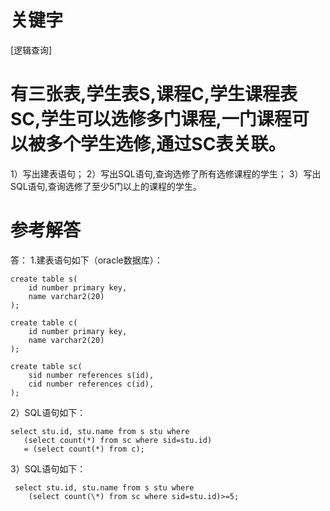 # 关键字

[逻辑查询]

# 有三张表,学生表S,课程C,学生课程表SC,学生可以选修多门课程,一门课程可以被多个学生选修,通过SC表关联。
1）写出建表语句； 
2）写出SQL语句,查询选修了所有选修课程的学生； 
3）写出SQL语句,查询选修了至少5门以上的课程的学生。 

# 参考解答

答：
1.建表语句如下（oracle数据库）：
``` 
create table s(
    id number primary key, 
    name varchar2(20)
); 
```
```
create table c(
    id number primary key, 
    name varchar2(20)
); 
```
```
create table sc(
    sid number references s(id), 
    cid number references c(id), 
);
```
 2）SQL语句如下： 
 ```
select stu.id, stu.name from s stu where 
    (select count(*) from sc where sid=stu.id) 
    = (select count(*) from c);
```
 3）SQL语句如下：
```
 select stu.id, stu.name from s stu where 
    (select count(\*) from sc where sid=stu.id)>=5;
```

